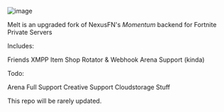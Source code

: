 ![image](https://media.discordapp.net/attachments/1241433567909904466/1259948339751948489/Untitled_1.jpg?ex=668d89d4&is=668c3854&hm=3af7ccf490fee6842899f4a5819993e4b06090ff8ab480659fb94d10158d352e&=&format=webp&width=1440&height=480)

Melt is an upgraded fork of NexusFN's *Momentum* backend for Fortnite Private Servers

Includes:

Friends
XMPP
Item Shop Rotator & Webhook
Arena Support (kinda)

Todo:

Arena Full Support
Creative Support
Cloudstorage Stuff

This repo will be rarely updated.
